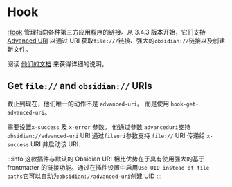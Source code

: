 # Hook

[Hook](https://hookproductivity.com) 管理指向各种第三方应用程序的链接。从 3.4.3 版本开始，它们支持 [Advanced URI](https://github.com/Vinzent03/obsidian-advanced-uri) 以通过 URI 获取`file:///`链接、强大的`obsidian://`链接以及创建新文件。

阅读 [他们的文档](https://hookproductivity.com/help/integration/using-hook-with-obsidian/#advanced) 来获得详细的说明。

## Get `file://` and `obsidian://` URIs

截止到现在，他们唯一的动作不是 `advanced-uri`。 而是使用 `hook-get-advanced-uri`。

需要设置`x-success` 及 `x-error` 参数。 他通过参数 `advanceduri`支持 `obsidian://advanced-uri` URI 通过`fileuri`参数支持 `file://` URI 传递给 `x-success` URI 并启动该 URI.

:::info
这款插件与默认的 Obsidian URI 相比优势在于具有使用强大的基于 frontmatter 的链接功能。通过在插件设置中启用`Use UID instead of file paths`它可以自动为`obsidian://advanced-uri`创建 UID
:::
